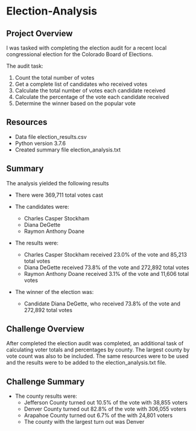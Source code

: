 # Election-Analysis

## Project Overview
I was tasked with completing the election audit for a recent local congressional election for the Colorado Board of Elections.

The audit task:
1. Count the total number of votes
2. Get a complete list of candidates who received votes
3. Calculate the total number of votes each candidate received
4. Calculate the percentage of the vote each candidate received
5. Determine the winner based on the popular vote

## Resources
- Data file election_results.csv
- Python version 3.7.6
- Created summary file election_analysis.txt

## Summary
The analysis yielded the following results

- There were 369,711 total votes cast
- The candidates were:
  - Charles Casper Stockham
  - Diana DeGette
  - Raymon Anthony Doane

- The results were:
  - Charles Casper Stockham received 23.0% of the vote and 85,213 total votes
  - Diana DeGette received 73.8% of the vote and 272,892 total votes
  - Raymon Anthony Doane received 3.1% of the vote and 11,606 total votes

- The winner of the election was:
  - Candidate Diana DeGette, who received 73.8% of the vote and 272,892 total votes

## Challenge Overview
After completed the election audit was completed, an additional task of calculating voter totals and percentages by county.  The largest county by vote count was also to be included.  The same resources were to be used and the results were to be added to the election_analysis.txt file. 

## Challenge Summary
- The county results were:
  - Jefferson County turned out 10.5% of the vote with 38,855 voters
  - Denver County turned out 82.8% of the vote with 306,055 voters
  - Arapahoe County turned out 6.7% of the with 24,801 voters
  - The county with the largest turn out was Denver
